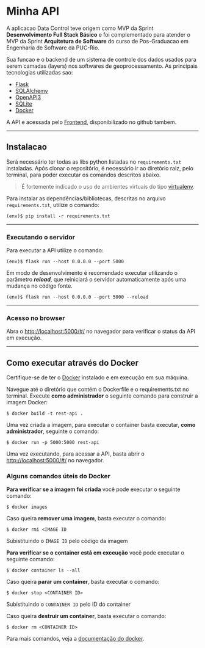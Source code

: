# Minha API

A aplicacao Data Control teve origem como MVP da Sprint  **Desenvolvimento Full Stack Básico** e foi complementado para atender o MVP da Sprint **Arquitetura de Software** do curso de Pos-Graduacao em Engenharia de Software da PUC-Rio.

Sua funcao e o backend de um sistema de controle dos dados usados para serem camadas (layers) nos softwares de geoprocessamento. As principais tecnologias utilizadas sao:
 - [Flask](https://flask.palletsprojects.com/en/stable/)
 - [SQLAlchemy](https://www.sqlalchemy.org/)
 - [OpenAPI3](https://swagger.io/specification/)
 - [SQLite](https://www.sqlite.org/index.html)
 - [Docker](https://www.docker.com/)

A API e acessada pelo [Frontend](https://github.com/gustavopierre/data_control_frontend), disponibilizado no github tambem.

---
## Instalacao 

Será necessário ter todas as libs python listadas no `requirements.txt` instaladas.
Após clonar o repositório, é necessário ir ao diretório raiz, pelo terminal, para poder executar os comandos descritos abaixo.

> É fortemente indicado o uso de ambientes virtuais do tipo [virtualenv](https://virtualenv.pypa.io/en/latest/installation.html).

Para instalar as dependências/bibliotecas, descritas no arquivo `requirements.txt`, utilize o comando:

```
(env)$ pip install -r requirements.txt
```
---
### Executando o servidor

Para executar a API utilize o comando:

```
(env)$ flask run --host 0.0.0.0 --port 5000
```

Em modo de desenvolvimento é recomendado executar utilizando o parâmetro **_reload_**, que reiniciará o servidor
automaticamente após uma mudança no código fonte.

```
(env)$ flask run --host 0.0.0.0 --port 5000 --reload
```
---
### Acesso no browser
Abra o [http://localhost:5000/#/](http://localhost:5000/#/) no navegador para verificar o status da API em execução.

---
## Como executar através do Docker

Certifique-se de ter o [Docker](https://docs.docker.com/engine/install/) instalado e em execução em sua máquina.

Navegue até o diretório que contém o Dockerfile e o requirements.txt no terminal.
Execute **como administrador** o seguinte comando para construir a imagem Docker:

```
$ docker build -t rest-api .
```

Uma vez criada a imagem, para executar o container basta executar, **como administrador**, seguinte o comando:

```
$ docker run -p 5000:5000 rest-api
```

Uma vez executando, para acessar a API, basta abrir o [http://localhost:5000/#/](http://localhost:5000/#/) no navegador.

### Alguns comandos úteis do Docker

**Para verificar se a imagem foi criada** você pode executar o seguinte comando:

```
$ docker images
```

 Caso queira **remover uma imagem**, basta executar o comando:
```
$ docker rmi <IMAGE ID
```
Subistituindo o `IMAGE ID` pelo código da imagem

**Para verificar se o container está em exceução** você pode executar o seguinte comando:

```
$ docker container ls --all
```

 Caso queira **parar um container**, basta executar o comando:
```
$ docker stop <CONTAINER ID>
```
Subistituindo o `CONTAINER ID` pelo ID do container


 Caso queira **destruir um container**, basta executar o comando:
```
$ docker rm <CONTAINER ID>
```
Para mais comandos, veja a [documentação do docker](https://docs.docker.com/engine/reference/run/).